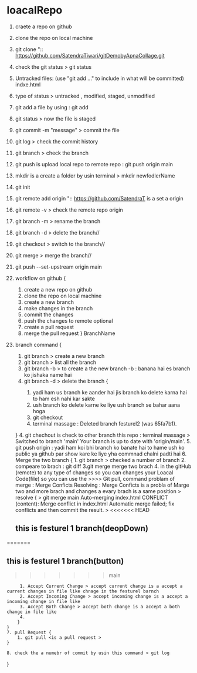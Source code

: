 # loacalRepo

1. craete a repo on github 
2. clone the repo on local machine
3. git clone <link of repo> ":: https://github.com/SatendraTiwari/gitDemobyApnaCollage.git
4. check the git status > git status
5. Untracked files:
  (use "git add <file>..." to include in what will be committed)
        indxe.html
6.  type of status > untracked , modified, staged, unmodified
7.  git add a file by using : git add <file Name>
8.  git status > now the file is staged
9.  git commit -m "message" > commit the file
10. git log > check the commit history
11. git branch > check the branch
12. git push is  upload local repo to remote repo : git push origin main
13. mkdir is a create a folder by usin terminal > mkdir newfodlerName 
14. git init 
15. git remote add origin <link of repo> ":: https://github.com/SatendraT is a set a  origin 
16. git remote -v > check the remote repo origin 
17. git branch -m <BranchName> > rename the branch
18. git branch -d <BranchName> > delete the branch//
19. git checkout <BranchName> > switch to the branch//
20. git merge <BranchName> > merge the branch//
21. git push --set-upstream origin main

22. workflow on github {
    1. create a new repo on github
    2. clone the repo on local machine
    3. create a new branch
    4. make changes in the branch
    5. commit the changes
    6. push the changes to remote 
    optional
    7. create a pull request
    8. merge the pull request
}
BranchName
23. branch command {
    1. git branch <branchname> > create a new branch
    2. git branch > list all the branch
    3. git branch -b <BranchName> > to create a  the new branch -b : banana hai es branch ko jishaka name <demo> hai 
    3. git branch -d <BranchName> > delete the branch {
        1. yadi ham us branch ke aander hai jis branch ko delete karna hai to ham esh nahi kar sakte 
        2. ush branch ko delete karne ke liye ush branch se bahar aana hoga 
        3. git checkout <BranchName>
        4. terminal massage : Deleted branch festurel2 (was 65fa7b1).

    }
    4. git chechout <BranchName> is check to other branch this repo : terminal massage > Switched to branch 'main' Your branch is up to date with 'origin/main'.
    5. git push origin <BranchName> : yadi ham koi bhi branch ko banate hai to hame ush ko public ya github par show kare ke liye yha commnad chalni padti hai 
    6. Merge the two branch {
        1. git branch > checked a number of branch
        2. compeare to  brach : git diff <BranchName>
        3.git merge <BranchName> merge two brach 
        4. in the gitHub (remote) to any type of changes so you can changes your Loacal Code(file) so you can use the >>>> Git pull, command 
        problam of merge : Merge Conficts Resolving : Merge Conficts is a probla of Marge two and more brach and changes a evary brach is a same position > resolve {
            > git merge main
                Auto-merging index.html
                CONFLICT (content): Merge conflict in index.html
                Automatic merge failed; fix conflicts and then commit the result.
            > 
<<<<<<< HEAD
    <h2>this is festurel 1 branch(deopDown)</h2>
=======
    <h2>this is festurel 1 branch(button)</h2>
>>>>>>> main
        
         

         1. Accept Current Change > accept current change is a accept a current changes in file like chnage in the festurel barnch 
         2. Accept Incoming Change > accept incoming change is a accept a incoming change in file like
         3. Accept Both Change > accept both change is a accept a both change in file like
         4.
        }
    }
    7. pull Request {
        1. git pull <is a pull request >
    }

    8. check the a numebr of commit by usin this command > git log


}